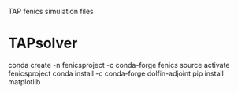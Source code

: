 TAP fenics simulation files 
# TAPsolver

conda create -n fenicsproject -c conda-forge fenics
source activate fenicsproject
conda install -c conda-forge dolfin-adjoint
pip install matplotlib
